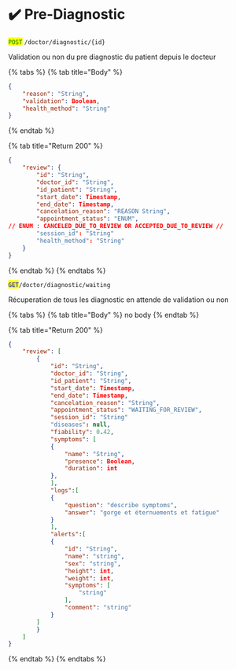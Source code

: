 # ✔️ Pre-Diagnostic

<mark style="color:green;">`POST`</mark> `/doctor/diagnostic/{id}`

Validation ou non du pre diagnostic du patient depuis le docteur

{% tabs %}
{% tab title="Body" %}
```json
{
	"reason": "String",
	"validation": Boolean,
	"health_method": "String"
}
```
{% endtab %}

{% tab title="Return 200" %}
```json
{
	"review": {
		"id": "String",
		"doctor_id": "String",
		"id_patient": "String",
		"start_date": Timestamp,
		"end_date": Timestamp,
		"cancelation_reason": "REASON String",
		"appointment_status": "ENUM", 
// ENUM : CANCELED_DUE_TO_REVIEW OR ACCEPTED_DUE_TO_REVIEW //
		"session_id": "String"
		"health_method": "String"
	}
}
```
{% endtab %}
{% endtabs %}

<mark style="color:blue;">`GET`</mark>`/doctor/diagnostic/waiting`

Récuperation de tous les diagnostic en attende de validation ou non

{% tabs %}
{% tab title="Body" %}
no body
{% endtab %}

{% tab title="Return 200" %}
```json
{
	"review": [
		{
			"id": "String",
			"doctor_id": "String",
			"id_patient": "String",
			"start_date": Timestamp,
			"end_date": Timestamp,
			"cancelation_reason": "String",
			"appointment_status": "WAITING_FOR_REVIEW",
			"session_id": "String"
			"diseases": null,
			"fiability": 0.42,
			"symptoms": [
			{
				"name": "String",
				"presence": Boolean,
				"duration": int
			},
			],
			"logs":[
			{
				"question": "describe symptoms",
				"answer": "gorge et éternuements et fatigue"
			}
			],
			"alerts":[
			{
				"id": "String",
				"name": "string",
				"sex": "string",
				"height": int,
				"weight": int,
				"symptoms": [
					"string"
				],
				"comment": "string"
			}
		]
		}
	]
}
```
{% endtab %}
{% endtabs %}
